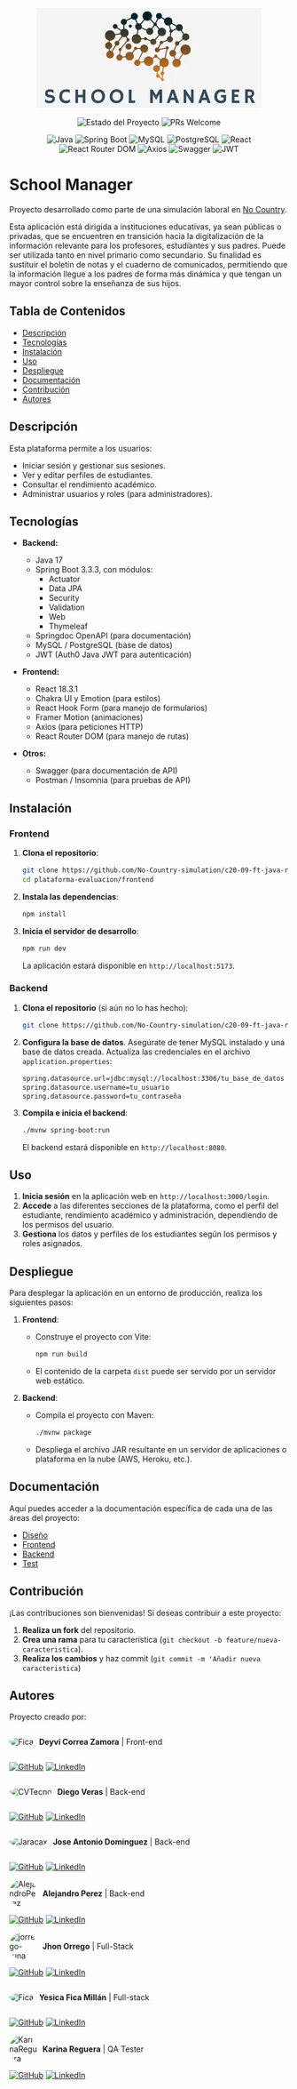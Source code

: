 <p align="center">
  <img src="./FrontEnd/design/img/logoSchoolManager.webp" alt="Logo School Manager"/>
</p>

<div align="center">

![Estado del Proyecto](https://img.shields.io/badge/Estado-Terminado-green)
![PRs Welcome](https://img.shields.io/badge/PRs-welcome-green)
<br>

![Java](https://img.shields.io/badge/Java-007396?logo=java&logoColor=white&color=007396)
![Spring Boot](https://img.shields.io/badge/Spring--Boot-6DB33F?logo=spring-boot&logoColor=white&color=6DB33F)
![MySQL](https://img.shields.io/badge/MySQL-4479A1?logo=mysql&logoColor=white&color=4479A1)
![PostgreSQL](https://img.shields.io/badge/PostgreSQL-336791?logo=postgresql&logoColor=white&color=336791)
![React](https://img.shields.io/badge/React-20232A?logo=react&logoColor=61DAFB&color=61DAFB)
![React Router DOM](https://img.shields.io/badge/React--Router--DOM-CA4245?logo=react-router&logoColor=white&color=CA4245)
![Axios](https://img.shields.io/badge/Axios-5A29E4?logo=axios&logoColor=white&color=5A29E4)
![Swagger](https://img.shields.io/badge/Swagger-85EA2D?logo=swagger&logoColor=black&color=85EA2D)
![JWT](https://img.shields.io/badge/JWT-black?logo=json-web-tokens&logoColor=white&color=black)

</div>

# School Manager

Proyecto desarrollado como parte de una simulación laboral en [No Country](https://www.nocountry.tech/simulacion-laboral).

Esta aplicación está dirigida a instituciones educativas, ya sean públicas o privadas, que se encuentren en transición hacia la digitalización de la información relevante para los profesores, estudiantes y sus padres. Puede ser utilizada tanto en nivel primario como secundario. Su finalidad es sustituir el boletín de notas y el cuaderno de comunicados, permitiendo que la información llegue a los padres de forma más dinámica y que tengan un mayor control sobre la enseñanza de sus hijos.


## Tabla de Contenidos

- [Descripción](#descripción)
- [Tecnologías](#tecnologías)
- [Instalación](#instalación)
- [Uso](#uso)
- [Despliegue](#despliegue)
- [Documentación](#documentación)
- [Contribución](#contribución)
- [Autores](#autores)

## Descripción

Esta plataforma permite a los usuarios:

- Iniciar sesión y gestionar sus sesiones.
- Ver y editar perfiles de estudiantes.
- Consultar el rendimiento académico.
- Administrar usuarios y roles (para administradores).

## Tecnologías

- **Backend:**
  - Java 17
  - Spring Boot 3.3.3, con módulos:
    - Actuator
    - Data JPA
    - Security
    - Validation
    - Web
    - Thymeleaf
  - Springdoc OpenAPI (para documentación)
  - MySQL / PostgreSQL (base de datos)
  - JWT (Auth0 Java JWT para autenticación)

- **Frontend:**
  - React 18.3.1
  - Chakra UI y Emotion (para estilos) 
  - React Hook Form (para manejo de formularios)
  - Framer Motion (animaciones)
  - Axios (para peticiones HTTP)
  - React Router DOM (para manejo de rutas)

- **Otros:**
  - Swagger (para documentación de API)
  - Postman / Insomnia (para pruebas de API)

## Instalación

### Frontend

1. **Clona el repositorio**:

    ```bash
    git clone https://github.com/No-Country-simulation/c20-09-ft-java-react/FrontEnd
    cd plataforma-evaluacion/frontend
    ```

2. **Instala las dependencias**:

    ```bash
    npm install
    ```

3. **Inicia el servidor de desarrollo**:

    ```bash
    npm run dev
    ```

    La aplicación estará disponible en `http://localhost:5173`.

### Backend

1. **Clona el repositorio** (si aún no lo has hecho):

    ```bash
    git clone https://github.com/No-Country-simulation/c20-09-ft-java-react/BackEnd
    ```

2. **Configura la base de datos**. Asegúrate de tener MySQL instalado y una base de datos creada. Actualiza las credenciales en el archivo `application.properties`:

    ```properties
    spring.datasource.url=jdbc:mysql://localhost:3306/tu_base_de_datos
    spring.datasource.username=tu_usuario
    spring.datasource.password=tu_contraseña
    ```

3. **Compila e inicia el backend**:

    ```bash
    ./mvnw spring-boot:run
    ```

    El backend estará disponible en `http://localhost:8080`.

## Uso

1. **Inicia sesión** en la aplicación web en `http://localhost:3000/login`.
2. **Accede** a las diferentes secciones de la plataforma, como el perfil del estudiante, rendimiento académico y administración, dependiendo de los permisos del usuario.
3. **Gestiona** los datos y perfiles de los estudiantes según los permisos y roles asignados.

## Despliegue

Para desplegar la aplicación en un entorno de producción, realiza los siguientes pasos:

1. **Frontend**:
    - Construye el proyecto con Vite:

        ```bash
        npm run build
        ```

    - El contenido de la carpeta `dist` puede ser servido por un servidor web estático.

2. **Backend**:
    - Compila el proyecto con Maven:

        ```bash
        ./mvnw package
        ```

    - Despliega el archivo JAR resultante en un servidor de aplicaciones o plataforma en la nube (AWS, Heroku, etc.).

## Documentación

Aquí puedes acceder a la documentación específica de cada una de las áreas del proyecto:

- [Diseño](./FrontEnd/design/README.md)
- [Frontend](./FrontEnd/README.md)
- [Backend](./BackEnd/README.md)
- [Test](./Test/README.md)

## Contribución

¡Las contribuciones son bienvenidas! Si deseas contribuir a este proyecto:

1. **Realiza un fork** del repositorio.
2. **Crea una rama** para tu característica (`git checkout -b feature/nueva-caracteristica`).
3. **Realiza los cambios** y haz commit (`git commit -m 'Añadir nueva caracteristica`)

## Autores

Proyecto creado por:

<div style="display: flex; align-items: center;">
    <img src="https://github.com/DeyviCZ.png?size=50" alt="Fica" style="border-radius: 50%; margin-right: 10px;">
    <p>
      <strong>Deyvi Correa Zamora</strong> | Front-end
    </p>
</div>

[![GitHub](https://img.shields.io/badge/GitHub-DeyviCZ-blue)](https://github.com/DeyviCZ)
[![LinkedIn](https://img.shields.io/badge/LinkedIn-Deyvi_Correa_Zamora-blue)](https://www.linkedin.com/in/deyvi-correa-zamora/)

<div style="display: flex; align-items: center;">
    <img src="https://github.com/DVTecno.png?size=50" alt="CVTecno" style="border-radius: 50%; margin-right: 10px;">
    <p>
      <strong>Diego Veras</strong> | Back-end
    </p>
</div>

[![GitHub](https://img.shields.io/badge/GitHub-DVTecno-blue)](https://github.com/DVTecno)
[![LinkedIn](https://img.shields.io/badge/LinkedIn-Diego_Cristian_Alfredo_Veras-blue)](https://www.linkedin.com/in/diego-cristian-alfredo-v-54b459249/)

<div style="display: flex; align-items: center;">
    <img src="https://github.com/Jaracax.png?size=50" alt="Jaracax" style="border-radius: 50%; margin-right: 10px;">
    <p>
      <strong>Jose Antonio Dominguez</strong> | Back-end
    </p>
</div>

[![GitHub](https://img.shields.io/badge/GitHub-Jaracax-blue)](https://github.com/Jaracax)
[![LinkedIn](https://img.shields.io/badge/LinkedIn-Jose_Antonio_Dominguez-blue)](https://www.linkedin.com/in/josedominguez99/)

<div style="display: flex; align-items: center;">
    <img src="https://github.com/AlejandroPerez24.png?size=50" alt="AlejandroPerez" style="border-radius: 50%; margin-right: 10px; width: 50px; height: 50px;">
    <p>
        <strong>Alejandro Perez</strong> | Back-end
    </p>
</div>

[![GitHub](https://img.shields.io/badge/GitHub-AlejandroPerez24-blue)](https://github.com/AlejandroPerez24)
[![LinkedIn](https://img.shields.io/badge/LinkedIn-Alejandro_P.-blue)](https://www.linkedin.com/in/alejandroqperez/)

<div style="display: flex; align-items: center;">
    <img src="https://github.com/jhonOrr.png?size=50" alt="jorrego-runa" style="border-radius: 50%; margin-right: 10px; width: 50px; height: 50px;">
    <p>
        <strong>Jhon Orrego</strong> | Full-Stack
    </p>
</div>


[![GitHub](https://img.shields.io/badge/GitHub-JhonOrr-blue)](https://github.com/jhonOrr)
[![LinkedIn](https://img.shields.io/badge/LinkedIn-Jhon_Orrego-blue)](https://www.linkedin.com/in/jhon-orrego-jesus/)

<div style="display: flex; align-items: center;">
    <img src="https://github.com/Fica-Millan.png?size=50" alt="Fica" style="border-radius: 50%; margin-right: 10px;">
    <p>
      <strong>Yesica Fica Millán</strong> | Full-stack
    </p>
</div>

[![GitHub](https://img.shields.io/badge/GitHub-Fica_Millan-blue)](https://github.com/Fica-Millan)
[![LinkedIn](https://img.shields.io/badge/LinkedIn-Yesica_Fica_Millan-blue)](https://www.linkedin.com/in/yesica-fica-millan/)

<div style="display: flex; align-items: center;">
    <img src="https://github.com/KarinaReguera.png?size=50" alt="KarinaReguera" style="border-radius: 50%; margin-right: 10px; width: 50px; height: 50px;">
    <p>
      <strong>Karina Reguera</strong> | QA Tester
    </p>
</div>

[![GitHub](https://img.shields.io/badge/GitHub-KarinaReguera-blue)](https://github.com/KarinaReguera)
[![LinkedIn](https://img.shields.io/badge/LinkedIn-Karina_Reguera-blue)](https://www.linkedin.com/in/karina-reguera/)
